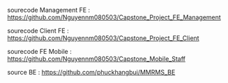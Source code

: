 sourecode Management FE : https://github.com/Nguyennm080503/Capstone_Project_FE_Management 

sourecode Client FE : https://github.com/Nguyennm080503/Capstone_Project_FE_Client

sourecode FE Mobile : https://github.com/Nguyennm080503/Capstone_Mobile_Staff

source BE : https://github.com/phuckhangbui/MMRMS_BE
